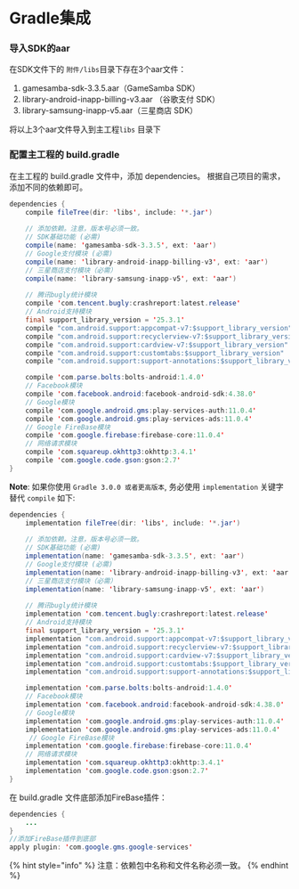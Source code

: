 # Gradle集成

### 导入SDK的aar

在SDK文件下的  `附件/libs`目录下存在3个aar文件：

1. gamesamba-sdk-3.3.5.aar（GameSamba SDK）
2. library-android-inapp-billing-v3.aar （谷歌支付 SDK）
3. library-samsung-inapp-v5.aar（三星商店 SDK）

将以上3个aar文件导入到主工程`libs` 目录下

### 配置主工程的  build.gradle

在主工程的 build.gradle 文件中，添加 dependencies。 根据自己项目的需求，添加不同的依赖即可。

```java
dependencies {
	compile fileTree(dir: 'libs', include: '*.jar')
	
	// 添加依赖。注意，版本号必须一致。
	// SDK基础功能 (必需)
	compile(name: 'gamesamba-sdk-3.3.5', ext: 'aar')
	// Google支付模块 (必需)
	compile(name: 'library-android-inapp-billing-v3', ext: 'aar')
	// 三星商店支付模块（必需）
	compile(name: 'library-samsung-inapp-v5', ext: 'aar')
	
	// 腾讯bugly统计模块
    compile 'com.tencent.bugly:crashreport:latest.release'
    // Android支持模块
    final support_library_version = '25.3.1'
    compile "com.android.support:appcompat-v7:$support_library_version"
    compile "com.android.support:recyclerview-v7:$support_library_version"
    compile "com.android.support:cardview-v7:$support_library_version"
    compile "com.android.support:customtabs:$support_library_version"
    compile "com.android.support:support-annotations:$support_library_version"

    compile 'com.parse.bolts:bolts-android:1.4.0'
    // Facebook模块
    compile 'com.facebook.android:facebook-android-sdk:4.38.0'
    // Google模块
    compile 'com.google.android.gms:play-services-auth:11.0.4'
    compile 'com.google.android.gms:play-services-ads:11.0.4'
    // Google FireBase模块
    compile 'com.google.firebase:firebase-core:11.0.4'
    // 网络请求模块
    compile 'com.squareup.okhttp3:okhttp:3.4.1'
    compile 'com.google.code.gson:gson:2.7'
}
```

**Note**: 如果你使用 `Gradle 3.0.0 或者更高版本`, 务必使用 `implementation` 关键字替代 `compile` 如下:

```java
dependencies {
	implementation fileTree(dir: 'libs', include: '*.jar')
	
	// 添加依赖。注意，版本号必须一致。
	// SDK基础功能 (必需)
	implementation(name: 'gamesamba-sdk-3.3.5', ext: 'aar')
	// Google支付模块 (必需)
	implementation(name: 'library-android-inapp-billing-v3', ext: 'aar')
	// 三星商店支付模块（必需）
	implementation(name: 'library-samsung-inapp-v5', ext: 'aar')
	
	// 腾讯bugly统计模块
    implementation 'com.tencent.bugly:crashreport:latest.release'
    // Android支持模块
    final support_library_version = '25.3.1'
    implementation "com.android.support:appcompat-v7:$support_library_version"
    implementation "com.android.support:recyclerview-v7:$support_library_version"
    implementation "com.android.support:cardview-v7:$support_library_version"
    implementation "com.android.support:customtabs:$support_library_version"
    implementation "com.android.support:support-annotations:$support_library_version"

    implementation 'com.parse.bolts:bolts-android:1.4.0'
    // Facebook模块
    implementation 'com.facebook.android:facebook-android-sdk:4.38.0'
    // Google模块
    implementation 'com.google.android.gms:play-services-auth:11.0.4'
    implementation 'com.google.android.gms:play-services-ads:11.0.4'
     // Google FireBase模块
    implementation 'com.google.firebase:firebase-core:11.0.4'
    // 网络请求模块
    implementation 'com.squareup.okhttp3:okhttp:3.4.1'
    implementation 'com.google.code.gson:gson:2.7'
}

```

在 build.gradle 文件底部添加FireBase插件：

```java
dependencies {
    ...
}
//添加FireBase插件到底部
apply plugin: 'com.google.gms.google-services'
```

{% hint style="info" %}
 注意：依赖包中名称和文件名称必须一致。
{% endhint %}



